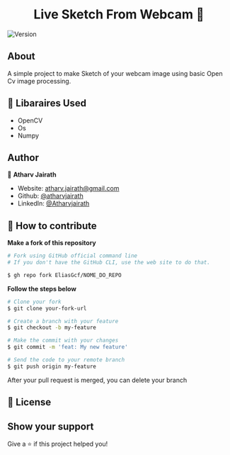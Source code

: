 <h1 align="center">Live Sketch From Webcam 👋</h1>
<p>
  <img alt="Version" src="https://img.shields.io/badge/version-0.2-blue.svg?cacheSeconds=2592000" />
</p>

## About
A simple project to make Sketch of your webcam image using basic Open Cv image processing.

## 🚀 Libaraires Used
 - OpenCV
 - Os
 - Numpy
## Author

👤 **Atharv Jairath**

* Website: atharv.jairath@gmail.com
* Github: [@atharvjairath](https://github.com/atharvjairath)
* LinkedIn: [@Atharvjairath](https://www.linkedin.com/in/atharv-jairath-99aa78118/)

## 🤔 How to contribute

**Make a fork of this repository**

```bash
# Fork using GitHub official command line
# If you don't have the GitHub CLI, use the web site to do that.

$ gh repo fork EliasGcf/NOME_DO_REPO
```

**Follow the steps below**

```bash
# Clone your fork
$ git clone your-fork-url 

# Create a branch with your feature
$ git checkout -b my-feature

# Make the commit with your changes
$ git commit -m 'feat: My new feature'

# Send the code to your remote branch
$ git push origin my-feature
```

After your pull request is merged, you can delete your branch

## 📝 License

<!-- You can delete the license if you don't want it -->

## Show your support
Give a ⭐️ if this project helped you!
